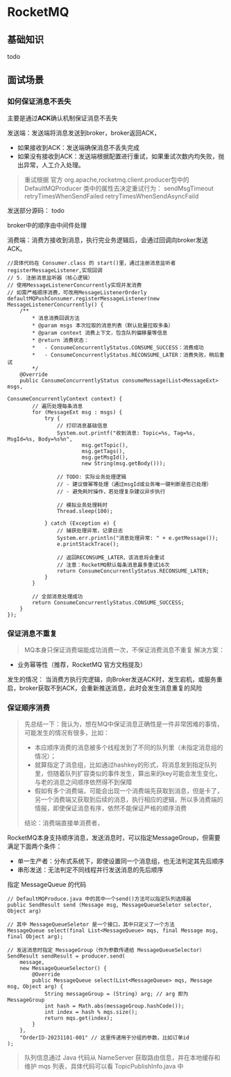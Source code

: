 # RocketMQ
## 基础知识
todo
## 面试场景
### 如何保证消息不丢失
主要是通过**ACK**确认机制保证消息不丢失

发送端：发送端将消息发送到broker，broker返回ACK，
- 如果接收到ACK：发送端确保消息不丢失完成
- 如果没有接收到ACK：发送端根据配置进行重试，如果重试次数内均失败，抛出异常，人工介入处理。

> 重试根据 官方 org.apache,rocketmq.client.producer包中的 DefaultMQProducer 类中的属性去决定重试行为：
> sendMsgTimeout
> retryTimesWhenSendFailed
> retryTimesWhenSendAsyncFaild
> 
发送部分源码：
todo

broker中的顺序由中间件处理

消费端：消费方接收到消息，执行完业务逻辑后，会通过回调向broker发送ACK。

    //具体代码在 Consumer.class 的 start()里，通过注册消息监听者 registerMessageListener,实现回调
    // 5. 注册消息监听器（核心逻辑）
    // 使用MessageListenerConcurrently实现并发消费
    // 如需严格顺序消费，可改用MessageListenerOrderly
    defaultMQPushConsumer.registerMessageListener(new MessageListenerConcurrently() {
        /**
            * 消息消费回调方法
            * @param msgs 本次拉取的消息列表（默认批量拉取多条）
            * @param context 消费上下文，包含队列偏移量等信息
            * @return 消费状态：
            *   - ConsumeConcurrentlyStatus.CONSUME_SUCCESS：消费成功
            *   - ConsumeConcurrentlyStatus.RECONSUME_LATER：消费失败，稍后重试
            */
        @Override
        public ConsumeConcurrentlyStatus consumeMessage(List<MessageExt> msgs,
                                                        ConsumeConcurrentlyContext context) {
            // 遍历处理每条消息
            for (MessageExt msg : msgs) {
                try {
                    // 打印消息基础信息
                    System.out.printf("收到消息: Topic=%s, Tag=%s, MsgId=%s, Body=%s%n",
                            msg.getTopic(),
                            msg.getTags(),
                            msg.getMsgId(),
                            new String(msg.getBody()));

                    // TODO: 实际业务处理逻辑
                    // - 建议做幂等处理（通过msgId或业务唯一键判断是否已处理）
                    // - 避免耗时操作，若处理复杂建议异步执行
                    
                    // 模拟业务处理耗时
                    Thread.sleep(100);
                    
                } catch (Exception e) {
                    // 捕获处理异常，记录日志
                    System.err.println("消息处理异常: " + e.getMessage());
                    e.printStackTrace();
                    
                    // 返回RECONSUME_LATER，该消息将会重试
                    // 注意：RocketMQ默认每条消息最多重试16次
                    return ConsumeConcurrentlyStatus.RECONSUME_LATER;
                }
            }
            
            // 全部消息处理成功
            return ConsumeConcurrentlyStatus.CONSUME_SUCCESS;
        }
    });



### 保证消息不重复
> MQ本身只保证消费端能成功消费一次，不保证消费消息不重复
解决方案：
- 业务幂等性（推荐，RocketMQ 官方文档提及）

发生的情况：
当消费方执行完逻辑，向Broker发送ACK时，发生宕机，或服务重启，broker获取不到ACK，会重新推送消息，此时会发生消息重复的风险


### 保证顺序消费
> 先总结一下：我认为，想在MQ中保证消息正确性是一件非常困难的事情，可能发生的情况有很多，比如：
> - 本应顺序消费的消息被多个线程发到了不同的队列里（未指定消息组的情况）；
> - 就算指定了消息组，比如通过hashkey的形式，将消息发到指定队列里，但随着队列扩容类似的事件发生，算出来的key可能会发生变化，与老的消息之间顺序依然得不到保障
> - 假如有多个消费端，可能会出现一个消费端先获取到消息，但是卡了，另一个消费端又获取到后续的消息，执行相应的逻辑，所以多消费端的情报，即使保证消息有序，依然不能保证严格的顺序消费
> 
> 结论：消费端直接单消费者，

RocketMQ本身支持顺序消息，发送消息时，可以指定MessageGroup，但需要满足下面两个条件：

- 单一生产者：分布式系统下，即使设置同一个消息组，也无法判定其先后顺序
- 串形发送：无法判定不同线程并行发送消息的先后顺序

指定 MessageQueue 的代码
    
    // DefaultMQProduce.java 中的其中一个send()方法可以指定队列选择器
    public SendResult send (Message msg, MessageQueueSeletor selector, Object arg)
    
    // 其中 MessageQueueSeletor 是一个接口，其中只定义了一个方法
    MessageQueue select(final List<MessageQueue> mqs, final Message msg, final Object arg);

    // 发送消息时指定 MessageGroup（作为参数传递给 MessageQueueSelector）
    SendResult sendResult = producer.send(
        message,
        new MessageQueueSelector() {
            @Override
            public MessageQueue select(List<MessageQueue> mqs, Message msg, Object arg) {
                String messageGroup = (String) arg; // arg 即为 MessageGroup
                int hash = Math.abs(messageGroup.hashCode());
                int index = hash % mqs.size();
                return mqs.get(index);
            }
        },
        "OrderID-20231101-001" // 这里传递用于分组的参数，比如订单id
    );


> 队列信息通过 Java 代码从 NameServer 获取路由信息，并在本地缓存和维护 mqs 列表，具体代码可以看 TopicPublishInfo.java 中
    